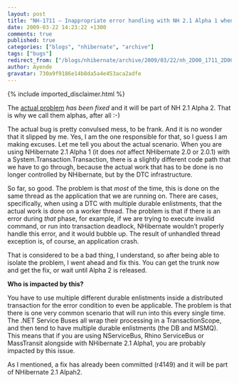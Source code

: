 ```yaml
---
layout: post
title: "NH-1711 – Inappropriate error handling with NH 2.1 Alpha 1 when distributed transaction fails can cause application crashes"
date: 2009-03-22 14:23:22 +1300
comments: true
published: true
categories: ["blogs", "nhibernate", "archive"]
tags: ["bugs"]
redirect_from: ["/blogs/nhibernate/archive/2009/03/22/nh_2D00_1711_2D00_ndash_2D00_inappropriate_2D00_error_2D00_handling_2D00_with_2D00_nh_2D00_2.1_2D00_alpha_2D00_1.aspx/", "/blogs/nhibernate/archive/2009/03/22/nh_2d00_1711_2d00_ndash_2d00_inappropriate_2d00_error_2d00_handling_2d00_with_2d00_nh_2d00_2.1_2d00_alpha_2d00_1.aspx/", "/blogs/nhibernate/archive/2009/03/22/nh_2D00_1711_2D00_ndash_2D00_inappropriate_2D00_error_2D00_handling_2D00_with_2D00_nh_2D00_2.1_2D00_alpha_2D00_1.html", "/blogs/nhibernate/archive/2009/03/22/nh_2d00_1711_2d00_ndash_2d00_inappropriate_2d00_error_2d00_handling_2d00_with_2d00_nh_2d00_2.1_2d00_alpha_2d00_1.html"]
author: Ayende
gravatar: 730a9f9186e14b8da5a4e453aca2adfe
---
```

{% include imported_disclaimer.html %}
<p>The <a href="http://nhjira.koah.net/browse/NH-1711">actual problem</a> <em>has been fixed</em> and it will be part of NH 2.1 Alpha 2. That is why we call them alphas, after all :-)</p>  <p>The actual bug is pretty convulsed mess, to be frank. And it is no wonder that it slipped by me. Yes, I am the one responsible for that, so I guess I am making excuses. Let me tell you about the actual scenario. When you are using NHibernate 2.1 Alpha 1 (it does <em>not</em> affect NHibernate 2.0 or 2.0.1) with a System.Transaction.Transaction, there is a slightly different code path that we have to go through, because the actual work that has to be done is no longer controlled by NHibernate, but by the DTC infrastructure.</p>  <p>So far, so good. The problem is that <em>most</em> of the time, this is done on the same thread as the application that we are running on. There are cases, specifically, when using a DTC with multiple durable enlistments, that the actual work is done on a worker thread. The problem is that if there is an error during <em>that</em> phase, for example, if we are trying to execute invalid command, or run into transaction deadlock, NHibernate wouldn’t properly handle this error, and it would bubble up. The result of unhandled thread exception is, of course, an application crash.</p>  <p>That is considered to be a bad thing, I understand, so after being able to isolate the problem, I went ahead and fix this. You can get the trunk now and get the fix, or wait until Alpha 2 is released.</p>  <p><strong>Who is impacted by this? </strong></p>  <p>You have to use multiple different durable enlistments inside a distributed transaction for the error condition to even be applicable. The problem is that there is one very common scenario that will run into this every single time. The .NET Service Buses all wrap their processing in a TransactionScope, and then tend to have multiple durable enlistments (the DB and MSMQ). This means that if you are using NServiceBus, Rhino ServiceBus or MassTransit alongside with NHibernate 2.1 Alpha1, you are probably impacted by this issue.</p>  <p>As I mentioned, a fix has already been committed (r4149) and it will be part of NHibernate 2.1 Alpah2.</p>
